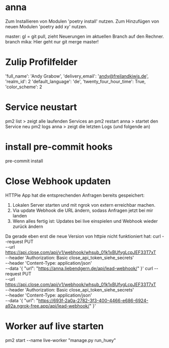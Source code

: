 # anna

Zum Installieren von Modulen 'poetry install' nutzen.
Zum Hinzufügen von neuen Modulen 'poetry add xy' nutzen.

master: gl = git pull, zieht Neuerungen im aktuellen Branch auf den Rechner.
branch mika: Hier geht nur git merge master!

# Zulip Profilfelder
'full_name': 'Andy Grabow',
'delivery_email': 'andy@freilandkiwis.de',
'realm_id': 2
'default_language': 'de',
'twenty_four_hour_time': True,
'color_scheme': 2

# Service neustart
pm2 list > zeigt alle laufenden Services an
pm2 restart anna > startet den Service neu
pm2 logs anna > zeigt die letzten Logs (und folgende an)

# install pre-commit hooks
pre-commit install


# Close Webhook updaten
 HTTPie App hat die entsprechenden Anfragen bereits gespeichert:
1. Lokalen Server starten und mit ngrok von extern erreichbar machen.
2. Via update Webhook die URL ändern, sodass Anfragen jetzt bei mir landen
3. Wenn alles fertig ist: Updates bei live einspielen und Webhook wieder zurück ändern

Da gerade eben erst die neue Version von httpie nicht funktioniert hat:
curl --request PUT \
  --url https://api.close.com/api/v1/webhook/whsub_01k1xBUfygLcpJEF33T7xT \
  --header 'Authorization: Basic close_api_token_siehe_secrets' \
  --header 'Content-Type: application/json' \
  --data '{
  "url": "https://anna.liebendgern.de/api/lead-webhook/"
}'
curl --request PUT \
  --url https://api.close.com/api/v1/webhook/whsub_01k1xBUfygLcpJEF33T7xT \
  --header 'Authorization: Basic close_api_token_siehe_secrets' \
  --header 'Content-Type: application/json' \
  --data '{
  "url": "https://693f-2a0a-2782-3f3-400-4466-e686-6924-a92a.ngrok-free.app/api/lead-webhook/"
}'
# Worker auf live starten

pm2 start --name live-worker "manage.py run_huey"
